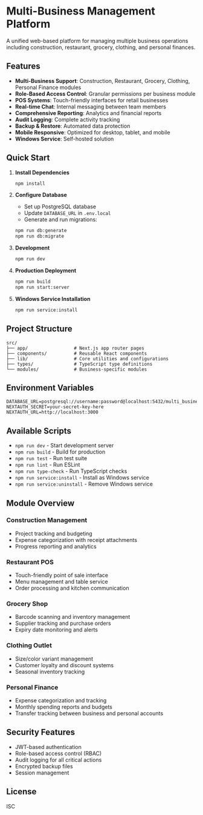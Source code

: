# Multi-Business Management Platform

A unified web-based platform for managing multiple business operations including construction, restaurant, grocery, clothing, and personal finances.

## Features

- **Multi-Business Support**: Construction, Restaurant, Grocery, Clothing, Personal Finance modules
- **Role-Based Access Control**: Granular permissions per business module
- **POS Systems**: Touch-friendly interfaces for retail businesses
- **Real-time Chat**: Internal messaging between team members
- **Comprehensive Reporting**: Analytics and financial reports
- **Audit Logging**: Complete activity tracking
- **Backup & Restore**: Automated data protection
- **Mobile Responsive**: Optimized for desktop, tablet, and mobile
- **Windows Service**: Self-hosted solution

## Quick Start

1. **Install Dependencies**
   ```bash
   npm install
   ```

2. **Configure Database**
   - Set up PostgreSQL database
   - Update `DATABASE_URL` in `.env.local`
   - Generate and run migrations:
   ```bash
   npm run db:generate
   npm run db:migrate
   ```

3. **Development**
   ```bash
   npm run dev
   ```

4. **Production Deployment**
   ```bash
   npm run build
   npm run start:server
   ```

5. **Windows Service Installation**
   ```bash
   npm run service:install
   ```

## Project Structure

```
src/
├── app/                 # Next.js app router pages
├── components/          # Reusable React components
├── lib/                 # Core utilities and configurations
├── types/               # TypeScript type definitions
└── modules/             # Business-specific modules
```

## Environment Variables

```env
DATABASE_URL=postgresql://username:password@localhost:5432/multi_business_db
NEXTAUTH_SECRET=your-secret-key-here
NEXTAUTH_URL=http://localhost:3000
```

## Available Scripts

- `npm run dev` - Start development server
- `npm run build` - Build for production
- `npm run test` - Run test suite
- `npm run lint` - Run ESLint
- `npm run type-check` - Run TypeScript checks
- `npm run service:install` - Install as Windows service
- `npm run service:uninstall` - Remove Windows service

## Module Overview

### Construction Management
- Project tracking and budgeting
- Expense categorization with receipt attachments
- Progress reporting and analytics

### Restaurant POS
- Touch-friendly point of sale interface
- Menu management and table service
- Order processing and kitchen communication

### Grocery Shop
- Barcode scanning and inventory management
- Supplier tracking and purchase orders
- Expiry date monitoring and alerts

### Clothing Outlet
- Size/color variant management
- Customer loyalty and discount systems
- Seasonal inventory tracking

### Personal Finance
- Expense categorization and tracking
- Monthly spending reports and budgets
- Transfer tracking between business and personal accounts

## Security Features

- JWT-based authentication
- Role-based access control (RBAC)
- Audit logging for all critical actions
- Encrypted backup files
- Session management

## License

ISC